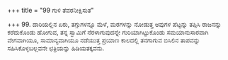 +++
title = "99 ಗುಳಿ ತೆವರನೀಕ್ಷಿಸುತ"

+++
99. ದಾರಿಯಲ್ಲಿನ ಏರು, ತಗ್ಗುಗಳನ್ನೂ ಮೆಳೆ, ಮರಗಳನ್ನು ನೋಡುತ್ತ ಅವುಗಳ ಪೆಟ್ಟನ್ನು ತಪ್ಪಿಸಿ ರಾಜನನ್ನು ಕರೆದುಕೊಂಡು ಹೋಗುವ, ತನ್ನ ಸ್ವಾಮಿಗೆ ನೆರಳಾಗುವುದನ್ನೇ ಗುರಿಯಾಗಿಟ್ಟುಕೊಂಡು ಸಮಯಾನುಸಾರವಾಗಿ ವೇಗವಾಗಿಯೂ, ಸಾಮಾನ್ಯವಾಗಿಯೂ ನಡೆಯುತ್ತ ಪ್ರಯಾಣ ಕಾಲದಲ್ಲಿ ತನಗಾಗುವ ಬಿಸಿಲಿನ ತಾಪವನ್ನು ಸಹಿಸಿಕೊಳ್ಳಬಲ್ಲವನೇ ಛತ್ರಿಯನ್ನು ಹಿಡಿಯತಕ್ಕವನು.